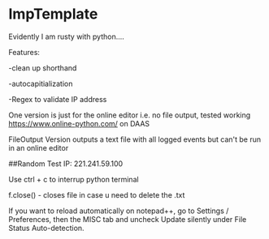 # ImpTemplate

Evidently I am rusty with python....


Features:

-clean up shorthand

-autocapitialization

-Regex to validate IP address



One version is just for the online editor i.e. no file output, tested working https://www.online-python.com/ on DAAS


FileOutput Version outputs a text file with all logged events but can't be run in an online editor

##Random Test IP: 221.241.59.100

Use ctrl + c to interrup python terminal


f.close() - closes file in case u need to delete the .txt

If you want to reload automatically on notepad++, go to Settings / Preferences, then the MISC tab and uncheck Update silently under File Status Auto-detection.
